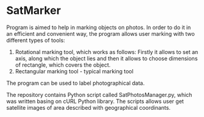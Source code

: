 # SatMarker
Program is aimed to help in marking objects on photos.
In order to do it in an efficient and convenient way, the program allows user marking with two different types of tools:
1. Rotational marking tool, which works as follows: Firstly it allows to set an axis, along which the object lies and then
   it allows to choose dimensions of rectangle, which covers the object.
2. Rectangular marking tool - typical marking tool 

The program can be used to label photographical data.


The repository contains Python script called SatPhotosManager.py, which was written basing on cURL Python library. The scripts allows user get satellite images of area described with geographical coordinants.
